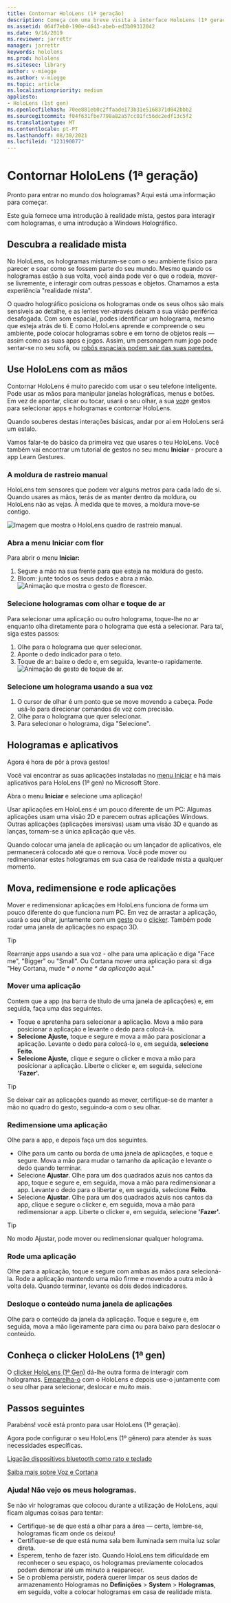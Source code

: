 ```yaml
---
title: Contornar HoloLens (1ª geração)
description: Começa com uma breve visita à interface HoloLens (1ª geração), funcionalidades de rastreio manual e utilização de aplicações holográficas.
ms.assetid: 064f7eb0-190e-4643-abeb-ed3b09312042
ms.date: 9/16/2019
ms.reviewer: jarrettr
manager: jarrettr
keywords: hololens
ms.prod: hololens
ms.sitesec: library
author: v-miegge
ms.author: v-miegge
ms.topic: article
ms.localizationpriority: medium
appliesto:
- HoloLens (1st gen)
ms.openlocfilehash: 70ee881eb0c2ffaade173b31e5168371d042bbb2
ms.sourcegitcommit: f04f631fbe7798a82a57cc01fc56dc2edf13c5f2
ms.translationtype: MT
ms.contentlocale: pt-PT
ms.lasthandoff: 08/30/2021
ms.locfileid: "123190077"
---
```

# <a name="getting-around-hololens-1st-gen"></a>Contornar HoloLens (1ª geração)

Pronto para entrar no mundo dos hologramas? Aqui está uma informação para começar.

Este guia fornece uma introdução à realidade mista, gestos para interagir com hologramas, e uma introdução a Windows Holográfico.

## <a name="discover-mixed-reality"></a>Descubra a realidade mista

No HoloLens, os hologramas misturam-se com o seu ambiente físico para parecer e soar como se fossem parte do seu mundo. Mesmo quando os hologramas estão à sua volta, você ainda pode ver o que o rodeia, mover-se livremente, e interagir com outras pessoas e objetos. Chamamos a esta experiência "realidade mista".

O quadro holográfico posiciona os hologramas onde os seus olhos são mais sensíveis ao detalhe, e as lentes ver-através deixam a sua visão periférica desafogada. Com som espacial, podes identificar um holograma, mesmo que esteja atrás de ti. E como HoloLens aprende e compreende o seu ambiente, pode colocar hologramas sobre e em torno de objetos reais — assim como as suas apps e jogos. Assim, um personagem num jogo pode sentar-se no seu sofá, ou [robôs espaciais podem sair das suas paredes.](https://www.microsoft.com/store/apps/9nblggh5fv3j)

## <a name="use-hololens-with-your-hands"></a>Use HoloLens com as mãos

Contornar HoloLens é muito parecido com usar o seu telefone inteligente. Pode usar as mãos para manipular janelas holográficas, menus e botões.  Em vez de apontar, clicar ou tocar, usará o seu olhar, a sua [voz](hololens-cortana.md)e gestos para selecionar apps e hologramas e contornar HoloLens.

Quando souberes destas interações básicas, andar por aí em HoloLens será um estalo.

Vamos falar-te do básico da primeira vez que usares o teu HoloLens. Você também vai encontrar um tutorial de gestos no seu menu **Iniciar** - procure a app Learn Gestures.

### <a name="the-hand-tracking-frame"></a>A moldura de rastreio manual

HoloLens tem sensores que podem ver alguns metros para cada lado de si. Quando usares as mãos, terás de as manter dentro da moldura, ou HoloLens não as vejas. À medida que te moves, a moldura move-se contigo.  

![Imagem que mostra o HoloLens quadro de rastreio manual.](./images/hololens-2-gesture-frame.png)

### <a name="open-the-start-menu-with-bloom"></a>Abra a menu Iniciar com flor

Para abrir o menu **Iniciar:**

1. Segure a mão na sua frente para que esteja na moldura do gesto.
1. Bloom: junte todos os seus dedos e abra a mão.
  ![Animação que mostra o gesto de florescer.](./images/hololens-bloom.gif)

### <a name="select-holograms-with-gaze-and-air-tap"></a>Selecione hologramas com olhar e toque de ar

Para selecionar uma aplicação ou outro holograma, toque-lhe no ar enquanto olha diretamente para o holograma que está a selecionar. Para tal, siga estes passos:

1. Olhe para o holograma que quer selecionar.
1. Aponte o dedo indicador para o teto.
1. Toque de ar: baixe o dedo e, em seguida, levante-o rapidamente.
   ![Animação de gesto de toque de ar.](./images/hololens-air-tap.gif)

### <a name="select-a-hologram-by-using-your-voice"></a>Selecione um holograma usando a sua voz

1. O cursor de olhar é um ponto que se move movendo a cabeça. Pode usá-lo para direcionar comandos de voz com precisão.
1. Olhe para o holograma que quer selecionar.
1. Para selecionar o holograma, diga "Selecione".

## <a name="holograms-and-apps"></a>Hologramas e aplicativos

Agora é hora de pôr à prova gestos!

Você vai encontrar as suas aplicações instaladas no [menu Iniciar](holographic-home.md) e há mais aplicativos para HoloLens (1ª gen) no Microsoft Store.

Abra o menu **Iniciar** e selecione uma aplicação!

Usar aplicações em HoloLens é um pouco diferente de um PC: Algumas aplicações usam uma visão 2D e parecem outras aplicações Windows. Outras aplicações (aplicações imersivas) usam uma visão 3D e quando as lanças, tornam-se a única aplicação que vês.

Quando colocar uma janela de aplicação ou um lançador de aplicativos, ele permanecerá colocado até que o remova. Você pode mover ou redimensionar estes hologramas em sua casa de realidade mista a qualquer momento.

## <a name="move-resize-and-rotate-apps"></a>Mova, redimensione e rode aplicações

Mover e redimensionar aplicações em HoloLens funciona de forma um pouco diferente do que funciona num PC. Em vez de arrastar a aplicação, usará o seu olhar, juntamente com um [gesto](https://support.microsoft.com/help/12644/hololens-use-gestures) ou o [clicker](hololens1-clicker.md). Também pode rodar uma janela de aplicações no espaço 3D.

> [!TIP]
> Rearranje apps usando a sua voz - olhe para uma aplicação e diga "Face me", "Bigger" ou "Small". Ou Cortana mover uma aplicação para si: diga "Hey Cortana, mude \* *o nome \* da aplicação* aqui."

### <a name="move-an-app"></a>Mover uma aplicação

Contem que a app (na barra de título de uma janela de aplicações) e, em seguida, faça uma das seguintes.

- Toque e apretenha para selecionar a aplicação. Mova a mão para posicionar a aplicação e levante o dedo para colocá-la.
- **Selecione Ajuste,** toque e segure e mova a mão para posicionar a aplicação. Levante o dedo para colocá-lo e, em seguida, **selecione Feito**.
- **Selecione Ajuste,** clique e segure o clicker e mova a mão para posicionar a aplicação. Liberte o clicker e, em seguida, selecione **'Fazer'.**

> [!TIP]
> Se deixar cair as aplicações quando as mover, certifique-se de manter a mão no quadro do gesto, seguindo-a com o seu olhar.

### <a name="resize-an-app"></a>Redimensione uma aplicação

Olhe para a app, e depois faça um dos seguintes.

- Olhe para um canto ou borda de uma janela de aplicações, e toque e segure. Mova a mão para mudar o tamanho da aplicação e levante o dedo quando terminar.
- Selecione **Ajustar**. Olhe para um dos quadrados azuis nos cantos da app, toque e segure e, em seguida, mova a mão para redimensionar a app. Levante o dedo para o libertar e, em seguida, selecione **Feito**.
- Selecione **Ajustar**. Olhe para um dos quadrados azuis nos cantos da app, clique e segure o clicker e, em seguida, mova a mão para redimensionar a app. Liberte o clicker e, em seguida, selecione **'Fazer'.**

> [!TIP]
> No modo Ajustar, pode mover ou redimensionar qualquer holograma.

### <a name="rotate-an-app"></a>Rode uma aplicação

Olhe para a aplicação, toque e segure com ambas as mãos para selecioná-la. Rode a aplicação mantendo uma mão firme e movendo a outra mão à volta dela. Quando terminar, levante os dois dedos indicadores.

### <a name="scroll-content-in-an-app-window"></a>Desloque o conteúdo numa janela de aplicações

Olhe para o conteúdo da janela da aplicação. Toque e segure e, em seguida, mova a mão ligeiramente para cima ou para baixo para deslocar o conteúdo.

## <a name="meet-the-hololens-1st-gen-clicker"></a>Conheça o clicker HoloLens (1ª gen)

O [clicker HoloLens (1ª Gen)](hololens1-clicker.md) dá-lhe outra forma de interagir com hologramas. [Emparelha-o](hololens-connect-devices.md) com o HoloLens e depois use-o juntamente com o seu olhar para selecionar, deslocar e muito mais.

## <a name="next-steps"></a>Passos seguintes

Parabéns! você está pronto para usar HoloLens (1ª geração).

Agora pode configurar o seu HoloLens (1º gênero) para atender às suas necessidades específicas.

[Ligação dispositivos bluetooth como rato e teclado](hololens-connect-devices.md)

[Saiba mais sobre Voz e Cortana](hololens-cortana.md)

### <a name="help-i-dont-see-my-holograms"></a>Ajuda! Não vejo os meus hologramas.

Se não vir hologramas que colocou durante a utilização de HoloLens, aqui ficam algumas coisas para tentar:

- Certifique-se de que está a olhar para a área &mdash; certa, lembre-se, hologramas ficam onde os deixou!
- Certifique-se de que está numa sala bem iluminada sem muita luz solar direta.
- Esperem, tenho de fazer isto. Quando HoloLens tem dificuldade em reconhecer o seu espaço, os hologramas previamente colocados podem demorar até um minuto a reaparecer.
- Se o problema persistir, poderá querer limpar os seus dados de armazenamento Hologramas no **Definições**  >  **System**  >  **Hologramas**, em seguida, volte a colocar hologramas em casa de realidade mista.
